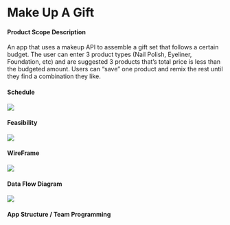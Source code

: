 Make Up A Gift
==============

#### Product Scope Description 

An app that uses a makeup API to assemble a gift set that follows a certain budget. The user can enter 3 product types (Nail Polish, Eyeliner, Foundation, etc) and are suggested 3 products that’s total price is less than the budgeted amount. Users can “save” one product and remix the rest until they find a combination they like.

#### Schedule

![](https://meta.filipstepien.com/makeup.schedule.JPG)

#### Feasibility

![](https://meta.filipstepien.com/makeup.network.png)

#### WireFrame

![](https://meta.filipstepien.com/makeup.wireframe.png)

#### Data Flow Diagram

![](https://meta.filipstepien.com/makeup.dataflow.png)

#### App Structure / Team Programming

